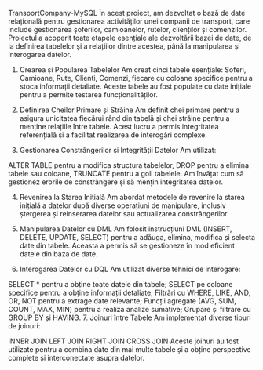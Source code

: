 TransportCompany-MySQL
În acest proiect, am dezvoltat o bază de date relațională pentru gestionarea activităților unei companii de transport, care include gestionarea șoferilor, camioanelor, rutelor, clienților și comenzilor. Proiectul a acoperit toate etapele esențiale ale dezvoltării bazei de date, de la definirea tabelelor și a relațiilor dintre acestea, până la manipularea și interogarea datelor.

1. Crearea și Popularea Tabelelor
Am creat cinci tabele esențiale: Soferi, Camioane, Rute, Clienti, Comenzi, fiecare cu coloane specifice pentru a stoca informații detaliate. Aceste tabele au fost populate cu date inițiale pentru a permite testarea funcționalităților.

2. Definirea Cheilor Primare și Străine
Am definit chei primare pentru a asigura unicitatea fiecărui rând din tabelă și chei străine pentru a menține relațiile între tabele. Acest lucru a permis integritatea referențială și a facilitat realizarea de interogări complexe.

3. Gestionarea Constrângerilor și Integrității Datelor
Am utilizat:

ALTER TABLE pentru a modifica structura tabelelor,
DROP pentru a elimina tabele sau coloane,
TRUNCATE pentru a goli tabelele.
Am învățat cum să gestionez erorile de constrângere și să mențin integritatea datelor.

4. Revenirea la Starea Inițială
Am abordat metodele de revenire la starea inițială a datelor după diverse operațiuni de manipulare, inclusiv ștergerea și reinserarea datelor sau actualizarea constrângerilor.

5. Manipularea Datelor cu DML
Am folosit instrucțiuni DML (INSERT, DELETE, UPDATE, SELECT) pentru a adăuga, elimina, modifica și selecta date din tabele. Aceasta a permis să se gestioneze în mod eficient datele din baza de date.

6. Interogarea Datelor cu DQL
Am utilizat diverse tehnici de interogare:

SELECT * pentru a obține toate datele din tabele;
SELECT pe coloane specifice pentru a obține informații detaliate;
Filtrări cu WHERE, LIKE, AND, OR, NOT pentru a extrage date relevante;
Funcții agregate (AVG, SUM, COUNT, MAX, MIN) pentru a realiza analize sumative;
Grupare și filtrare cu GROUP BY și HAVING.
7. Joinuri între Tabele
Am implementat diverse tipuri de joinuri:

INNER JOIN
LEFT JOIN
RIGHT JOIN
CROSS JOIN
Aceste joinuri au fost utilizate pentru a combina date din mai multe tabele și a obține perspective complete și interconectate asupra datelor.
